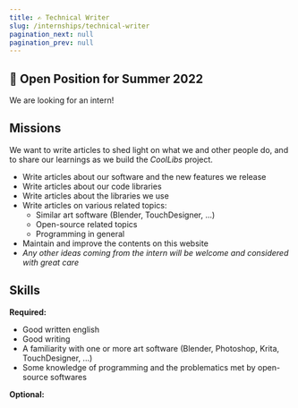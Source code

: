 ```yaml
---
title: ✍️ Technical Writer
slug: /internships/technical-writer
pagination_next: null
pagination_prev: null
---
```


## 👋 Open Position for Summer 2022

We are looking for an intern!

## Missions

We want to write articles to shed light on what we and other people do, and to share our learnings as we build the *CoolLibs* project.

- Write articles about our software and the new features we release
- Write articles about our code libraries
- Write articles about the libraries we use
- Write articles on various related topics:
    - Similar art software (Blender, TouchDesigner, ...)
    - Open-source related topics
    - Programming in general
- Maintain and improve the contents on this website
- _Any other ideas coming from the intern will be welcome and considered with great care_

## Skills

**Required:**

- Good written english
- Good writing
- A familiarity with one or more art software (Blender, Photoshop, Krita, TouchDesigner, ...)
- Some knowledge of programming and the problematics met by open-source softwares

**Optional:**
